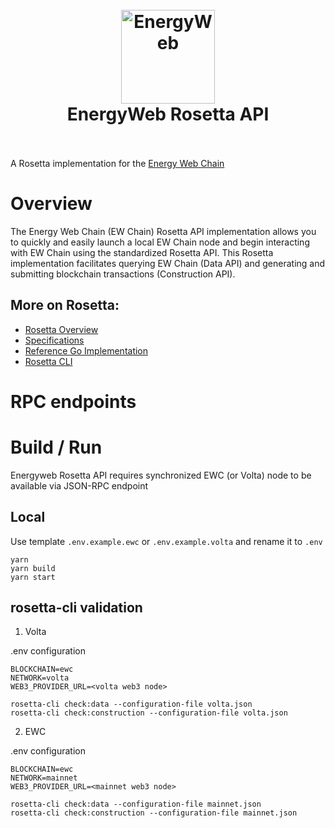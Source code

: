 <h1 align="center">
  <br>
  <a href="https://www.energyweb.org/"><img src="https://www.energyweb.org/wp-content/uploads/2019/04/logo-brand.png" alt="EnergyWeb" width="150"></a>
  <br>
  EnergyWeb Rosetta API
  <br>
  <br>
</h1>

A Rosetta implementation for the [Energy Web Chain](https://energyweb.org)

# Overview
The Energy Web Chain (EW Chain) Rosetta API implementation allows you to quickly and easily launch a local EW Chain node and begin interacting with EW Chain using the standardized Rosetta API. This Rosetta implementation facilitates querying EW Chain (Data API) and generating and submitting blockchain transactions (Construction API).

## More on Rosetta:
* [Rosetta Overview](https://www.rosetta-api.org/)
* [Specifications](https://github.com/coinbase/rosetta-specifications)
* [Reference Go Implementation](https://github.com/coinbase/rosetta-sdk-go)
* [Rosetta CLI](https://github.com/coinbase/rosetta-cli)

# RPC endpoints

# Build / Run

Energyweb Rosetta API requires synchronized EWC (or Volta) node to be available via JSON-RPC endpoint 

## Local

Use template `.env.example.ewc` or `.env.example.volta` and rename it to `.env` 

```
yarn
yarn build
yarn start
```

## rosetta-cli validation

1. Volta

.env configuration

```shell
BLOCKCHAIN=ewc
NETWORK=volta
WEB3_PROVIDER_URL=<volta web3 node>
```

```shell
rosetta-cli check:data --configuration-file volta.json
rosetta-cli check:construction --configuration-file volta.json
```
2. EWC

.env configuration

```shell
BLOCKCHAIN=ewc
NETWORK=mainnet
WEB3_PROVIDER_URL=<mainnet web3 node>
```

```shell
rosetta-cli check:data --configuration-file mainnet.json
rosetta-cli check:construction --configuration-file mainnet.json
```

